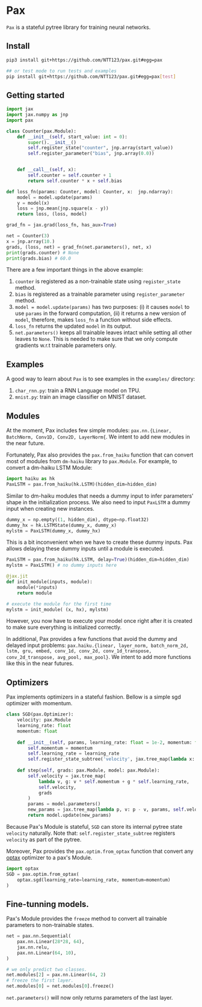# Pax

``Pax`` is a stateful pytree library for training neural networks.

## Install

```bash
pip3 install git+https://github.com/NTT123/pax.git#egg=pax

## or test mode to run tests and examples
pip install git+https://github.com/NTT123/pax.git#egg=pax[test]
```

## Getting started

```python
import jax
import jax.numpy as jnp
import pax

class Counter(pax.Module):
    def __init__(self, start_value: int = 0):
        super().__init__()
        self.register_state("counter", jnp.array(start_value))
        self.register_parameter("bias", jnp.array(0.0))


    def __call__(self, x):
        self.counter = self.counter + 1
        return self.counter * x + self.bias

def loss_fn(params: Counter, model: Counter, x:  jnp.ndarray):
    model = model.update(params)
    y = model(x)
    loss = jnp.mean(jnp.square(x - y))
    return loss, (loss, model)

grad_fn = jax.grad(loss_fn, has_aux=True)

net = Counter(3)
x = jnp.array(10.)
grads, (loss, net) = grad_fn(net.parameters(), net, x)
print(grads.counter) # None
print(grads.bias) # 60.0
```

There are a few important things in the above example:
1. ``counter`` is registered as a non-trainable state using ``register_state`` method.
2. ``bias`` is registered as a trainable parameter using ``register_parameter`` method.
3. ``model = model.update(params)`` has two purposes: (i) it causes ``model`` to use ``params`` in the forward computation, (ii) it returns a new version of ``model``, therefore, makes ``loss_fn`` a function without side effects.
4. ``loss_fn`` returns the updated `model` in its output.
5. ``net.parameters()`` keeps all trainable leaves intact while setting all other leaves to ``None``. This is needed to make sure that we only compute gradients w.r.t trainable parameters only.

## Examples

A good way to learn about ``Pax`` is to see examples in the ``examples/`` directory:

1. ``char_rnn.py``: train a RNN Language model on TPU.
2. ``mnist.py``: train an image classifier on MNIST dataset.

## Modules

At the moment, Pax includes few simple modules: ``pax.nn.{Linear, BatchNorm, Conv1D, Conv2D, LayerNorm{``.
We intent to add new modules in the near future.

Fortunately, Pax also provides the ``pax.from_haiku`` function that can convert most of modules from ``dm-haiku`` library to ``pax.Module``. For example, to convert a dm-haiku LSTM Module:
```python
import haiku as hk
PaxLSTM = pax.from_haiku(hk.LSTM)(hidden_dim=hidden_dim)
```
Similar to dm-haiku modules that needs a dummy input to infer parameters' shape in the initialization process. We also need to input ``PaxLSTM`` a dummy input when creating new instances.

```python
dummy_x = np.empty((1, hidden_dim), dtype=np.float32)
dummy_hx = hk.LSTMState(dummy_x, dummy_x)
mylstm = PaxLSTM(dummy_x, dummy_hx)
```

This is a bit inconvenient when we have to create these dummy inputs. Pax allows delaying these dummy inputs until a module is executed.

```python
PaxLSTM = pax.from_haiku(hk.LSTM, delay=True)(hidden_dim=hidden_dim)
mylstm = PaxLSTM() # no dummy inputs here

@jax.jit
def init_module(inputs, module):
    module(*inputs)
    return module

# execute the module for the first time
mylstm = init_module( (x, hx), mylstm)
```

However, you now have to execute your model once right after it is created to make sure everything is initialized correctly.

In additional, Pax provides a few functions that avoid the dummy and delayed input problems: ``pax.haiku.{linear, layer_norm, batch_norm_2d, lstm, gru, embed, conv_1d, conv_2d, conv_1d_transpose, conv_2d_transpose, avg_pool, max_pool}``.
We intent to add more functions like this in the near futures.



## Optimizers

Pax implements optimizers in a stateful fashion. Bellow is a simple sgd optimizer with momentum.

```python
class SGD(pax.Optimizer):
    velocity: pax.Module
    learning_rate: float
    momentum: float 
    
    def __init__(self, params, learning_rate: float = 1e-2, momentum: float = 0.9):
        self.momentum = momentum
        self.learning_rate = learning_rate
        self.register_state_subtree('velocity', jax.tree_map(lambda x: jnp.zeros_like(x), params))
        
    def step(self, grads: pax.Module, model: pax.Module):
        self.velocity = jax.tree_map(
            lambda v, g: v * self.momentum + g * self.learning_rate,
            self.velocity,
            grads
        )
        params = model.parameters()
        new_params = jax.tree_map(lambda p, v: p - v, params, self.velocity)
        return model.update(new_params)
```

Because Pax's Module is stateful, ``SGD`` can store its internal pytree state ``velocity`` naturally. Note that: ``self.register_state_subtree`` registers ``velocity`` as part of the pytree.

Moreover, Pax provides the ``pax.optim.from_optax`` function that convert any [optax](https://optax.readthedocs.io/en/latest/) optimizer to a pax's Module.

```python
import optax
SGD = pax.optim.from_optax(
    optax.sgd(learning_rate=learning_rate, momentum=momentum)
)
```

## Fine-tunning models.

Pax's Module provides the ``freeze`` method to convert all trainable parameters to non-trainable states.

```python
net = pax.nn.Sequential(
    pax.nn.Linear(28*28, 64),
    jax.nn.relu,
    pax.nn.Linear(64, 10),
)

# we only predict two classes.
net.modules[2] = pax.nn.Linear(64, 2)
# freeze the first layer.
net.modules[0] = net.modules[0].freeze() 
```
``net.parameters()`` will now only returns parameters of the last layer.
